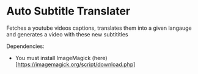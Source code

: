 # Auto Subtitle Translater
Fetches a youtube videos captions, translates them into a given langauge and generates a video with these new subtititles

Dependencies: 
- You must install ImageMagick (here)[https://imagemagick.org/script/download.php]